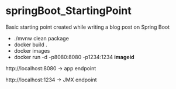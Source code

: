 # springBoot_StartingPoint
Basic starting point created while writing a blog post on Spring Boot

* ./mvnw clean package
* docker build .
* docker images
* docker run -d -p8080:8080 -p1234:1234 __imageid__

http://localhost:8080 -> app endpoint

http://localhost:1234 -> JMX endpoint
